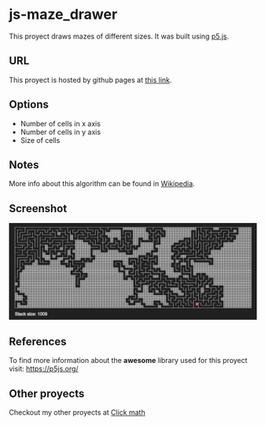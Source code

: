 # js-maze_drawer
This proyect draws mazes of different sizes. It was built using <a href="https://p5js.org/">p5.js</a>.
## URL
This proyect is hosted by github pages at <a href="https://pabloqb2000.github.io/js-maze_drawer/">this link</a>.
## Options
  - Number of cells in x axis
  - Number of cells in y axis
  - Size of cells
## Notes
More info about this algorithm can be found in <a href="https://en.wikipedia.org/wiki/Maze_generation_algorithm">Wikipedia</a>.
## Screenshot
<img src="imgs/screenshot01.png"></img>
## References
To find more information about the <b>awesome</b> library used for this proyect visit:
<a href="https://p5js.org/"> https://p5js.org/ </a>

## Other proyects
Checkout my other proyects at <a href="https://pabloqb2000.github.io/Math_visualization/">Click math</a>